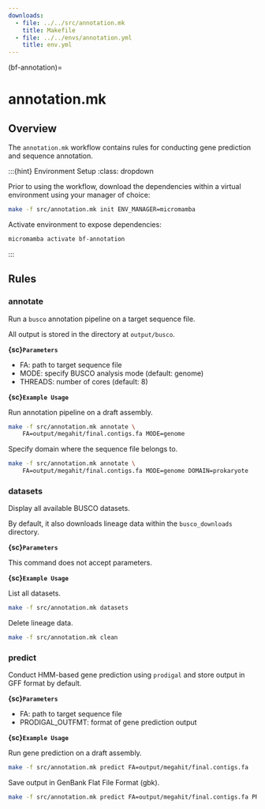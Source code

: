 ```yaml
---
downloads:
  - file: ../../src/annotation.mk
    title: Makefile
  - file: ../../envs/annotation.yml
    title: env.yml
---
```


(bf-annotation)=
# annotation.mk

## Overview

The `annotation.mk` workflow contains rules for conducting gene prediction and sequence annotation.

:::{hint} Environment Setup
:class: dropdown

Prior to using the workflow, download the dependencies within a virtual environment using your manager of choice:

```bash
make -f src/annotation.mk init ENV_MANAGER=micromamba
```

Activate environment to expose dependencies:
```bash
micromamba activate bf-annotation
```
:::

## Rules

### annotate

Run a `busco` annotation pipeline on a target sequence file.

All output is stored in the directory at `output/busco`.

**{sc}`Parameters`**

- FA: path to target sequence file
- MODE: specify BUSCO analysis mode (default: genome)
- THREADS: number of cores (default: 8)

**{sc}`Example Usage`**

Run annotation pipeline on a draft assembly.
```bash
make -f src/annotation.mk annotate \
    FA=output/megahit/final.contigs.fa MODE=genome
```

Specify domain where the sequence file belongs to.
```bash
make -f src/annotation.mk annotate \
    FA=output/megahit/final.contigs.fa MODE=genome DOMAIN=prokaryote
```

### datasets

Display all available BUSCO datasets.

By default, it also downloads lineage data within the `busco_downloads` directory.

**{sc}`Parameters`**

This command does not accept parameters.

**{sc}`Example Usage`**

List all datasets.
```bash
make -f src/annotation.mk datasets
```

Delete lineage data.
```bash
make -f src/annotation.mk clean
```

### predict

Conduct HMM-based gene prediction using `prodigal` and store output in GFF format by default.

**{sc}`Parameters`**

- FA: path to target sequence file
- PRODIGAL_OUTFMT: format of gene prediction output

**{sc}`Example Usage`**

Run gene prediction on a draft assembly.
```bash
make -f src/annotation.mk predict FA=output/megahit/final.contigs.fa
```

Save output in GenBank Flat File Format (gbk).
```bash
make -f src/annotation.mk predict FA=output/megahit/final.contigs.fa PRODIGAL_OUTFMT=gbk
```
